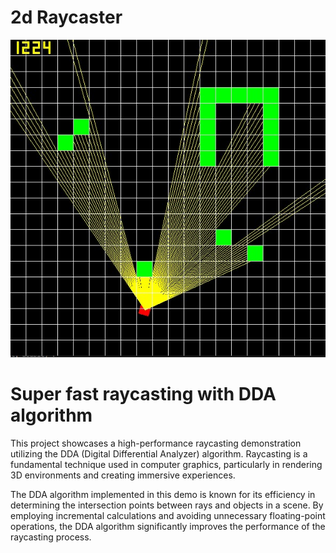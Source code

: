 # 2d Raycaster
![Screenshot](Screenshot.jpg)
# Super fast raycasting with DDA algorithm
This project showcases a high-performance raycasting demonstration utilizing the DDA (Digital Differential Analyzer) algorithm. Raycasting is a fundamental technique used in computer graphics, particularly in rendering 3D environments and creating immersive experiences.

The DDA algorithm implemented in this demo is known for its efficiency in determining the intersection points between rays and objects in a scene. By employing incremental calculations and avoiding unnecessary floating-point operations, the DDA algorithm significantly improves the performance of the raycasting process.
